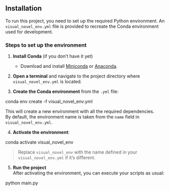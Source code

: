 ## Installation

To run this project, you need to set up the required Python environment. An `visual_novel_env.yml` file is provided to recreate the Conda environment used for development.

### Steps to set up the environment

1. **Install Conda** (if you don’t have it yet)  
   - Download and install [Miniconda](https://docs.conda.io/en/latest/miniconda.html) or [Anaconda](https://www.anaconda.com/).

2. **Open a terminal** and navigate to the project directory where `visual_novel_env.yml` is located.

3. **Create the Conda environment** from the `.yml` file:

conda env create -f visual_novel_env.yml

This will create a new environment with all the required dependencies.  
By default, the environment name is taken from the `name` field in `visual_novel_env.yml`.

4. **Activate the environment**:

conda activate visual_novel_env

> Replace `visual_novel_env` with the name defined in your `visual_novel_env.yml` if it’s different.

5. **Run the project**  
After activating the environment, you can execute your scripts as usual:

python main.py
